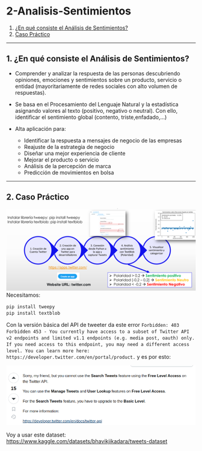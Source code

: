 # 2-Analisis-Sentimientos

1. [¿En qué consiste el Análisis de Sentimientos?](#schema1)
2. [Caso Práctico](#schema2)


<hr>

<a name="schema1"></a>

## 1. ¿En qué consiste el Análisis de Sentimientos?
- Comprender y analizar la respuesta de las personas descubriendo opiniones, emociones y sentimientos sobre un producto, servicio o entidad (mayoritariamente de redes sociales con alto volumen de respuestas).
- Se basa en el Procesamiento del Lenguaje Natural y la estadística asignando valores al texto (positivo, negativo o neutral). Con ello, identificar el sentimiento global (contento, triste,enfadado,…)

- Alta aplicación para:

  - Identificar la respuesta a mensajes de negocio de las empresas
  - Reajuste de la estrategia de negocio
  - Diseñar una mejor experiencia de cliente
  - Mejorar el producto o servicio
  - Análisis de la percepción de marca
  - Predicción de movimientos en bolsa


<hr>

<a name="schema2"></a>

## 2. Caso Práctico

![Twitter](./img/twitter.png)
Necesitamos:

```python
pip install tweepy
pip install textblob
```

Con la versión básica del API de tweeter da este error `Forbidden: 403 Forbidden 453 - You currently have access to a subset of Twitter API v2 endpoints and limited v1.1 endpoints (e.g. media post, oauth) only. If you need access to this endpoint, you may need a different access level. You can learn more here: https://developer.twitter.com/en/portal/product.` y es por esto:

![Error](./img/error.png)


Voy a usar este dataset: https://www.kaggle.com/datasets/bhavikjikadara/tweets-dataset
